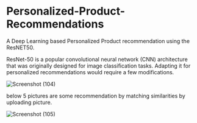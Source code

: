# Personalized-Product-Recommendations
A Deep Learning based Personalized Product recommendation using the ResNET50.

 ResNet-50 is a popular convolutional neural network (CNN) architecture that was originally designed for image classification tasks. Adapting it for personalized recommendations would require a few modifications. 

 
![Screenshot (104)](https://github.com/vaibhavibhurane/Personalized-Product-Recommendations/assets/117935143/1173da15-91c8-41ad-bb6a-454a7b86432e)

below 5 pictures are some recommendation by matching similarities by uploading picture.

![Screenshot (105)](https://github.com/vaibhavibhurane/Personalized-Product-Recommendations/assets/117935143/7bbfc017-9105-4d0d-bbaa-4e52f3347145)
